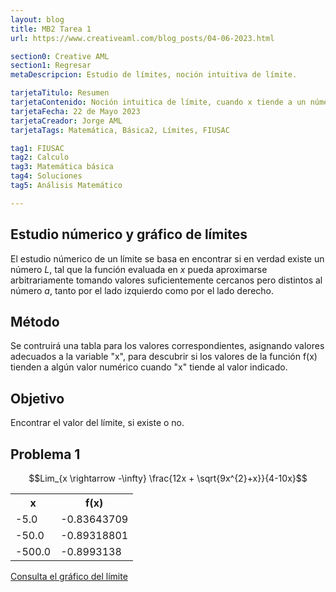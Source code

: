 ```yaml
---
layout: blog
title: MB2 Tarea 1
url: https://www.creativeaml.com/blog_posts/04-06-2023.html

section0: Creative AML
section1: Regresar
metaDescripcion: Estudio de límites, noción intuitiva de límite.

tarjetaTitulo: Resumen
tarjetaContenido: Noción intuitica de límite, cuando x tiende a un número.
tarjetaFecha: 22 de Mayo 2023
tarjetaCreador: Jorge AML
tarjetaTags: Matemática, Básica2, Límites, FIUSAC 

tag1: FIUSAC
tag2: Calculo
tag3: Matemática básica
tag4: Soluciones
tag5: Análisis Matemático

---
```

<div>
    <h2>Estudio númerico y gráfico de límites</h2>
    <p>
    El estudio númerico de un límite se basa en encontrar si en verdad existe un número <i>L</i>, tal que la función evaluada en <i>x</i> pueda aproximarse arbitrariamente tomando valores suficientemente cercanos pero distintos al número <i>a</i>, tanto por el lado izquierdo como por el lado derecho. 
    </p>
    <h2>Método</h2>
    <p>Se contruirá una tabla para los valores correspondientes, asignando valores adecuados a la variable "x", para descubrir si los valores de la función f(x) tienden a algún valor numérico cuando "x" tiende al valor indicado.</p>
    <h2>Objetivo</h2>
    <p>Encontrar el valor del límite, si existe o no.</p>
</div>
<div class="latex">
<h2>Problema 1</h2>

$$Lim_{x \rightarrow -\infty} \frac{12x + \sqrt{9x^{2}+x}}{4-10x}$$
<table class="l-table">
    <tr>
        <th>x</th>
        <th>f(x)</th>
    </tr>
    <tr>
        <td>-5.0</td>
        <td>-0.83643709</td>
    </tr>
    <tr>
        <td>-50.0</td>
        <td>-0.89318801</td>
    </tr>
    <tr>
        <td>-500.0</td>
        <td>-0.8993138</td>
    </tr>
    
</table>
</div>
<div class="l-container">
    <a class="latex-a" href="https://www.geogebra.org/m/xehr5xuu">Consulta el gráfico del límite</a>
</div>